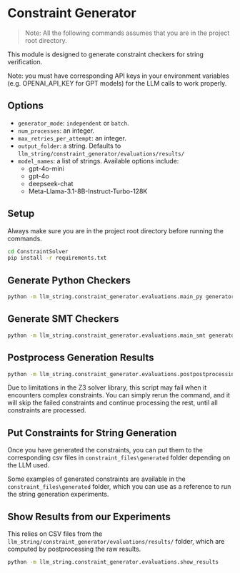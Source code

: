 # Constraint Generator
> Note: All the following commands assumes that you are in the project root directory.

This module is designed to generate constraint checkers for string verification.

Note: you must have corresponding API keys in your environment variables (e.g. OPENAI_API_KEY for GPT models) for the LLM calls to work properly.

## Options

- `generator_mode`: `independent` or `batch`.
- `num_processes`: an integer.
- `max_retries_per_attempt`: an integer.
- `output_folder`: a string. Defaults to `llm_string/constraint_generator/evaluations/results/`
- `model_names`: a list of strings. Available options include:
  - gpt-4o-mini
  - gpt-4o
  - deepseek-chat
  - Meta-Llama-3.1-8B-Instruct-Turbo-128K

## Setup

Always make sure you are in the project root directory before running the commands.

```bash
cd ConstraintSolver
pip install -r requirements.txt
```

## Generate Python Checkers

```bash
python -m llm_string.constraint_generator.evaluations.main_py generator_mode=<generator_mode> num_processes=<num_processes> max_retries_per_attempt=<max_retries_per_attempt> output_folder=<output_folder>  model_names=<model_names> 
```

## Generate SMT Checkers

```bash
python -m llm_string.constraint_generator.evaluations.main_smt generator_mode=<generator_mode> num_processes=<num_processes> max_retries_per_attempt=<max_retries_per_attempt> output_folder=<output_folder>  model_names=<model_names>
```

## Postprocess Generation Results

```bash
python -m llm_string.constraint_generator.evaluations.postpostprocessing
```

Due to limitations in the Z3 solver library, this script may fail when it encounters complex constraints. You can simply rerun the command, and it will skip the failed constraints and continue processing the rest, until all constraints are processed.

## Put Constraints for String Generation
Once you have generated the constraints, you can put them to the corresponding csv files in `constraint_files\generated` folder depending on the LLM used.

Some examples of generated constraints are available in the `constraint_files\generated` folder, which you can use as a reference to run the string generation experiments.

## Show Results from our Experiments

This relies on CSV files from the `llm_string/constraint_generator/evaluations/results/` folder, which are computed by postprocessing the raw results.

```bash
python -m llm_string.constraint_generator.evaluations.show_results
```